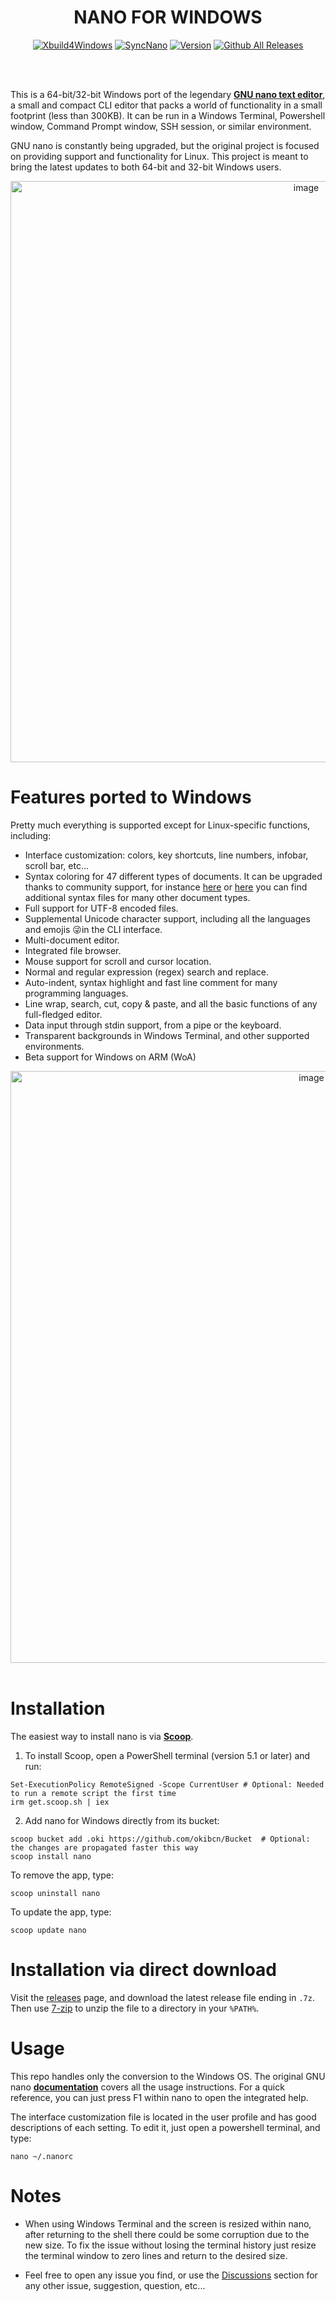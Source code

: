 <div align="center">

# NANO FOR WINDOWS

[![Xbuild4Windows](https://github.com/okibcn/nano-for-windows/actions/workflows/Xbuild4Windows.yml/badge.svg)](https://github.com/okibcn/nano-for-windows/actions/workflows/Xbuild4Windows.yml) [![SyncNano](https://github.com/okibcn/nano-for-windows/actions/workflows/SyncNano.yml/badge.svg)](https://github.com/okibcn/nano-for-windows/actions/workflows/SyncNano.yml)
[![Version](https://img.shields.io/github/v/release/okibcn/nano-for-windows)](https://github.com/okibcn/nano-for-windows/releases/latest) [![Github All Releases](https://img.shields.io/github/downloads/okibcn/nano-for-windows/total.svg)](https://github.com/okibcn/nano-for-windows/blob/releases/README.md#installation)

</div><br/><br/>

This is a 64-bit/32-bit Windows port of the legendary **[GNU nano text editor](https://www.nano-editor.org/)**, a small and compact CLI editor that packs a world of functionality in a small footprint (less than 300KB). It can be run in a Windows Terminal, Powershell window, Command Prompt window, SSH session, or similar environment.

GNU nano is constantly being upgraded, but the original project is focused on providing support and functionality for Linux. This project is meant to bring the latest updates to both 64-bit and 32-bit Windows users.

<div align="center"><img width="930" alt="image" src="https://user-images.githubusercontent.com/22417711/218406506-88cc1dc2-ee36-4440-94d2-61dd7dd84db6.png">
</div>

# Features ported to Windows

Pretty much everything is supported except for Linux-specific functions, including:

- Interface customization: colors, key shortcuts, line numbers, infobar, scroll bar, etc...
- Syntax coloring for 47 different types of documents. It can be upgraded thanks to community support, for instance [here](https://github.com/scopatz/nanorc) or [here](https://github.com/mitchell486/nanorc) you can find additional syntax files for many other document types.
- Full support for UTF-8 encoded files.
- Supplemental Unicode character support, including all the languages and emojis 😜in the CLI interface.
- Multi-document editor.
- Integrated file browser.
- Mouse support for scroll and cursor location.
- Normal and regular expression (regex) search and replace.
- Auto-indent, syntax highlight and fast line comment for many programming languages.
- Line wrap, search, cut, copy & paste, and all the basic functions of any full-fledged editor.
- Data input through stdin support, from a pipe or the keyboard.
- Transparent backgrounds in Windows Terminal, and other supported environments.
- Beta support for Windows on ARM (WoA)

<div align="center"><img width="947" alt="image" src="https://user-images.githubusercontent.com/22417711/218406120-a7198c98-fd5f-4a1b-8793-b65c3ba68d7c.png"></div>

<br/>

# Installation

The easiest way to install nano is via **[Scoop](https://scoop.sh/)**.

1. To install Scoop, open a PowerShell terminal (version 5.1 or later) and run:
```pwsh
Set-ExecutionPolicy RemoteSigned -Scope CurrentUser # Optional: Needed to run a remote script the first time
irm get.scoop.sh | iex
```
2. Add nano for Windows directly from its bucket:
```pwsh
scoop bucket add .oki https://github.com/okibcn/Bucket  # Optional: the changes are propagated faster this way
scoop install nano
```
To remove the app, type:
```pwsh
scoop uninstall nano
```
To update the app, type:
```pwsh
scoop update nano
```

# Installation via direct download

Visit the [releases](https://github.com/okibcn/nano-for-windows/releases) page, and download the latest release file ending in `.7z`. Then use [7-zip](https://www.7-zip.org/download.html) to unzip the file to a directory in your `%PATH%`.

# Usage

This repo handles only the conversion to the Windows OS. The original GNU nano **[documentation](https://www.nano-editor.org/docs.php)** covers all the usage instructions. For a quick reference, you can just press F1 within nano to open the integrated help.

The interface customization file is located in the user profile and has good descriptions of each setting. To edit it, just open a powershell terminal, and type:
```pwsh
nano ~/.nanorc
```
# Notes

- When using Windows Terminal and the screen is resized within nano, after returning to the shell there could be some corruption due to the new size. To fix the issue without losing the terminal history just resize the terminal window to zero lines and return to the desired size.

- Feel free to open any issue you find, or use the [Discussions](https://github.com/okibcn/nano-for-windows/discussions) section for any other issue, suggestion, question, etc...
